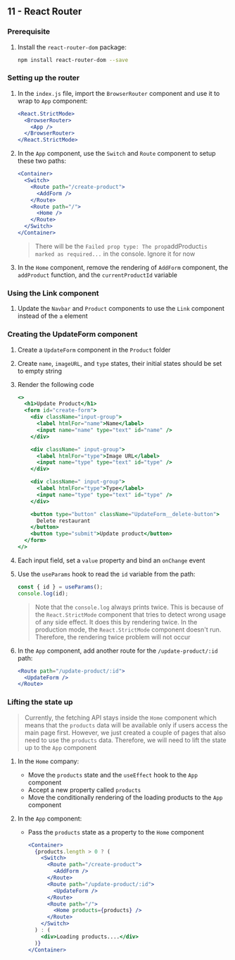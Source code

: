 ## 11 - React Router

### Prerequisite

1. Install the `react-router-dom` package:

   ```bash
   npm install react-router-dom --save
   ```

### Setting up the router

1. In the `index.js` file, import the `BrowserRouter` component and use it to wrap to `App` component:

   ```jsx
   <React.StrictMode>
     <BrowserRouter>
       <App />
     </BrowserRouter>
   </React.StrictMode>
   ```

2. In the `App` component, use the `Switch` and `Route` component to setup these two paths:

   ```jsx
   <Container>
     <Switch>
       <Route path="/create-product">
         <AddForm />
       </Route>
       <Route path="/">
         <Home />
       </Route>
     </Switch>
   </Container>
   ```

   > There will be the `Failed prop type: The prop`addProduct`is marked as required...` in the console. Ignore it for now

3. In the `Home` component, remove the rendering of `AddForm` component, the `addProduct` function, and the `currentProductId` variable

### Using the Link component

1. Update the `Navbar` and `Product` components to use the `Link` component instead of the `a` element

### Creating the UpdateForm component

1. Create a `UpdateForm` component in the `Product` folder
2. Create `name`, `imageURL`, and `type` states, their initial states should be set to empty string
3. Render the following code

   ```jsx
   <>
     <h1>Update Product</h1>
     <form id="create-form">
       <div className="input-group">
         <label htmlFor="name">Name</label>
         <input name="name" type="text" id="name" />
       </div>

       <div className=" input-group">
         <label htmlFor="type">Image URL</label>
         <input name="type" type="text" id="type" />
       </div>

       <div className=" input-group">
         <label htmlFor="type">Type</label>
         <input name="type" type="text" id="type" />
       </div>

       <button type="button" className="UpdateForm__delete-button">
         Delete restaurant
       </button>
       <button type="submit">Update product</button>
     </form>
   </>
   ```

4. Each input field, set a `value` property and bind an `onChange` event

5. Use the `useParams` hook to read the `id` variable from the path:

   ```jsx
   const { id } = useParams();
   console.log(id);
   ```

   > Note that the `console.log` always prints twice. This is because of the `React.StrictMode` component that tries to detect wrong usage of any side effect. It does this by rendering twice. In the production mode, the `React.StrictMode` component doesn't run. Therefore, the rendering twice problem will not occur

6. In the `App` component, add another route for the `/update-product/:id` path:

   ```jsx
   <Route path="/update-product/:id">
     <UpdateForm />
   </Route>
   ```

### Lifting the state up

> Currently, the fetching API stays inside the `Home` component which means that the `products` data will be available only if users access the main page first. However, we just created a couple of pages that also need to use the `products` data. Therefore, we will need to lift the state up to the `App` component

1. In the `Home` company:

   - Move the `products` state and the `useEffect` hook to the `App` component
   - Accept a new property called `products`
   - Move the conditionally rendering of the loading products to the `App` component

2) In the `App` component:

   - Pass the `products` state as a property to the `Home` component

     ```jsx
     <Container>
       {products.length > 0 ? (
         <Switch>
           <Route path="/create-product">
             <AddForm />
           </Route>
           <Route path="/update-product/:id">
             <UpdateForm />
           </Route>
           <Route path="/">
             <Home products={products} />
           </Route>
         </Switch>
       ) : (
         <div>Loading products....</div>
       )}
     </Container>
     ```
